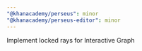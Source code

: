```yaml
---
"@khanacademy/perseus": minor
"@khanacademy/perseus-editor": minor
---
```


Implement locked rays for Interactive Graph
